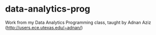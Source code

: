 data-analytics-prog
===================

Work from my Data Analytics Programming class, taught by Adnan Aziz (http://users.ece.utexas.edu/~adnan/)


